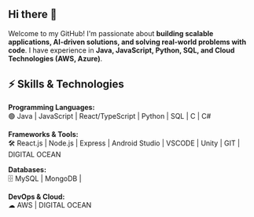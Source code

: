 ## Hi there 👋

Welcome to my GitHub! I'm passionate about **building scalable applications, AI-driven solutions, and solving real-world problems with code**. I have experience in **Java, JavaScript, Python, SQL, and Cloud Technologies (AWS, Azure)**.


## ⚡ Skills & Technologies
**Programming Languages:**  
🟢 Java | JavaScript | React/TypeScript | Python |  SQL | C | C#

**Frameworks & Tools:**  
🛠 React.js | Node.js | Express | Android Studio | VSCODE | Unity | GIT | DIGITAL OCEAN

**Databases:**  
🗄 MySQL | MongoDB | 

**DevOps & Cloud:**  
☁ AWS | DIGITAL OCEAN  


<!--
**danielleandal/danielleandal** is a ✨ _special_ ✨ repository because its `README.md` (this file) appears on your GitHub profile.

Here are some ideas to get you started:

- 🔭 I’m currently working on ...
- 🌱 I’m currently learning ...
- 👯 I’m looking to collaborate on ...
- 🤔 I’m looking for help with ...
- 💬 Ask me about ...
- 📫 How to reach me: ...
- 😄 Pronouns: ...
- ⚡ Fun fact: ...
-->
